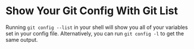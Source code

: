 # Show Your Git Config With Git List

Running `git config --list` in your shell will show you all of your variables set in your config file. Alternatively, you can run `git config -l` to get the same output.
